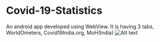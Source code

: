 # Covid-19-Statistics
An android app developed using WebView.
It is having 3 tabs, WorldOmeters, Covid19India.org, MoH(India)
![Alt text](C:\Users\hp\Documents\covid19.jpg?raw=true "Optional Title")
